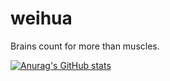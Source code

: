 # weihua

Brains count for more than muscles. 

[![Anurag's GitHub stats](https://github-readme-stats.vercel.app/api?username=weihua)](https://github.com/anuraghazra/github-readme-stats)